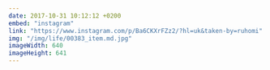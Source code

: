 ```yaml
---
date: 2017-10-31 10:12:12 +0200
embed: "instagram"
link: "https://www.instagram.com/p/Ba6CKXrFZz2/?hl=uk&taken-by=ruhomi"
img: "/img/life/00383_item.md.jpg"
imageWidth: 640
imageHeight: 641
---
```

